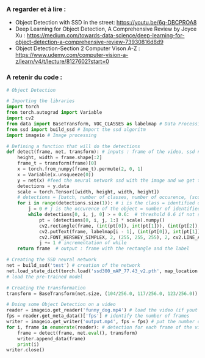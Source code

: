 ### A regarder et à lire : 

* Object Detection with SSD in the street: https://youtu.be/6q-DBCPROA8
* Deep Learning for Object Detection, A Comprehensive Review by Joyce Xu : https://medium.com/towards-data-science/deep-learning-for-object-detection-a-comprehensive-review-73930816d8d9
* Object Detection-Section 2 Computer Vison A-Z : https://www.udemy.com/computer-vision-a-z/learn/v4/t/lecture/8127602?start=0


### A retenir du code : 
```python
# Object Detection

# Importing the libraries
import torch
from torch.autograd import Variable
import cv2
from data import BaseTransform, VOC_CLASSES as labelmap # Data Processing 
from ssd import build_ssd # Import the ssd algoritm 
import imageio # Image processing 

# Defining a function that will do the detections
def detect(frame, net, transform): # inputs : frame of the video, ssd network, transformation of the data 
    height, width = frame.shape[:2]
    frame_t = transform(frame)[0]
    x = torch.from_numpy(frame_t).permute(2, 0, 1)
    x = Variable(x.unsqueeze(0))
    y = net(x) #feed the neural network ssd with the image and we get the output y.
    detections = y.data 
    scale = torch.Tensor([width, height, width, height])
    # detections = [batch, number of classes, number of occurence, (score, x0, Y0, x1, y1)]
    for i in range(detections.size(1)): # i is the class = identified object 
        j = 0 # j is the occurence of the object = number of identified object 
        while detections[0, i, j, 0] > = 0.6:  # threshold 0.6 if not superior at 0.6 = no detection. 
            pt = (detections[0, i, j, 1:] * scale).numpy()
            cv2.rectangle(frame, (int(pt[0]), int(pt[1])), (int(pt[2]), int(pt[3])), (255, 0, 0), 2) # draw the rectangle
            cv2.putText(frame, labelmap[i - 1], (int(pt[0]), int(pt[1])), # put the label of the object 
            cv2.FONT_HERSHEY_SIMPLEX, 2, (255, 255, 255), 2, cv2.LINE_AA)
            j += 1 # incrementation of while 
    return frame  # output : frame with the rectangle and the label 

# Creating the SSD neural network
net = build_ssd('test') # creation of the network 
net.load_state_dict(torch.load('ssd300_mAP_77.43_v2.pth', map_location = lambda storage, loc: storage)) 
# load the pre-trained model

# Creating the transformation
transform = BaseTransform(net.size, (104/256.0, 117/256.0, 123/256.0))

# Doing some Object Detection on a video
reader = imageio.get_reader('funny_dog.mp4') # load the video (if yout want to make object detection on another vidéo, change this line of code) 
fps = reader.get_meta_data()['fps'] # identify the number of frames 
writer = imageio.get_writer('output.mp4', fps = fps) # put the number of frames to te output video
for i, frame in enumerate(reader): # detection for each frame of the video
    frame = detect(frame, net.eval(), transform) 
    writer.append_data(frame)
    print(i)
writer.close()

